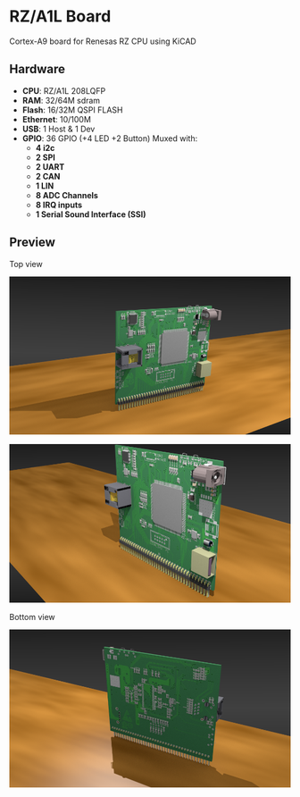 RZ/A1L Board
============

Cortex-A9 board for Renesas RZ CPU using KiCAD

Hardware
--------

 - **CPU**: RZ/A1L 208LQFP
 - **RAM**: 32/64M sdram
 - **Flash**: 16/32M QSPI FLASH
 - **Ethernet**: 10/100M
 - **USB**: 1 Host & 1 Dev
 - **GPIO**: 36 GPIO (+4 LED +2 Button) Muxed with:
     - **4 i2c**
     - **2 SPI**
     - **2 UART**
     - **2 CAN**
     - **1 LIN**
     - **8 ADC Channels**
     - **8 IRQ inputs**
     - **1 Serial Sound Interface (SSI)**

Preview
-------

Top view

![Top](doc/BoardRZA1-top.png)

![Top](doc/BoardRZA1-top2.png)

Bottom view

![Bottom](doc/BoardRZA1-bot.png)
